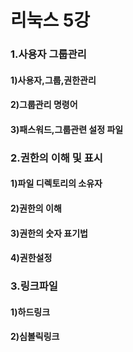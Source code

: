 # 리눅스 5강

### 1.사용자 그룹관리

#### 1)사용자,그룹,권한관리

#### 2)그룹관리 명령어

#### 3)패스워드,그룹관련 설정 파일



### 2.권한의 이해 및 표시

#### 1)파일 디렉토리의 소유자

#### 2)권한의 이해

#### 3)권한의 숫자 표기법

#### 4)권한설정



### 3.링크파일

#### 1)하드링크

#### 2)심볼릭링크